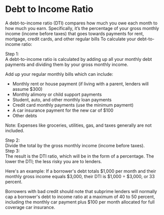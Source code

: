 ---
---

# Debt to Income Ratio

A debt-to-income ratio (DTI) compares how much you owe each month to how much you earn. Specifically, it’s the percentage of your gross monthly income (income before taxes) that goes towards payments for rent, mortgage, credit cards, and other regular bills To calculate your debt-to-income ratio:

<div>Step 1:</div>
A debt-to-income ratio is calculated by adding up all your monthly debt payments and dividing them by your gross monthly income.

Add up your regular monthly bills which can include:

<ul>
    <li>Monthly rent or house payment (if living with a parent, lenders will assume $300)</li>
    <li>Monthly alimony or child support payments</li>
    <li>Student, auto, and other monthly loan payments</li>
    <li>Credit card monthly payments (use the minimum payment)</li>
    <li>A car insurance payment for the new car of $100</li>
    <li>Other debts</li>
</ul>

Note: Expenses like groceries, utilities, gas, and taxes generally are not included.

<div>Step 2:</div>
Divide the total by the gross monthly income (income before taxes).

<div>Step 3:</div>
The result is the DTI ratio, which will be in the form of a percentage.  The lower the DTI; the less risky you are to lenders.

Here's an example: If a borrower's debt totals $1,000 per month and their monthly gross income equals $3,000, their DTI is $1,000 ÷ $3,000, or 33 percent.

Borrowers with bad credit should note that subprime lenders will normally cap a borrower's debt to income ratio at a maximum of 40 to 50 percent, including the monthly car payment plus $100 per month allocated for full coverage car insurance.
